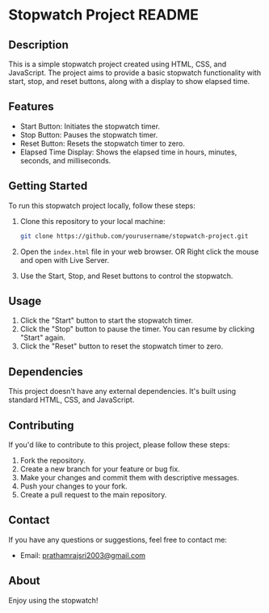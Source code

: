 # Stopwatch Project README

## Description

This is a simple stopwatch project created using HTML, CSS, and JavaScript. The project aims to provide a basic stopwatch functionality with start, stop, and reset buttons, along with a display to show elapsed time.

## Features

- Start Button: Initiates the stopwatch timer.
- Stop Button: Pauses the stopwatch timer.
- Reset Button: Resets the stopwatch timer to zero.
- Elapsed Time Display: Shows the elapsed time in hours, minutes, seconds, and milliseconds.

## Getting Started

To run this stopwatch project locally, follow these steps:

1. Clone this repository to your local machine:

   ```bash
   git clone https://github.com/yourusername/stopwatch-project.git
   ```

2. Open the `index.html` file in your web browser. OR Right click the mouse and open with Live Server.

3. Use the Start, Stop, and Reset buttons to control the stopwatch.

## Usage

1. Click the "Start" button to start the stopwatch timer.
2. Click the "Stop" button to pause the timer. You can resume by clicking "Start" again.
3. Click the "Reset" button to reset the stopwatch timer to zero.

## Dependencies

This project doesn't have any external dependencies. It's built using standard HTML, CSS, and JavaScript.

## Contributing

If you'd like to contribute to this project, please follow these steps:

1. Fork the repository.
2. Create a new branch for your feature or bug fix.
3. Make your changes and commit them with descriptive messages.
4. Push your changes to your fork.
5. Create a pull request to the main repository.

## Contact

If you have any questions or suggestions, feel free to contact me:

- Email: prathamrajsri2003@gmail.com

## About
Enjoy using the stopwatch!
